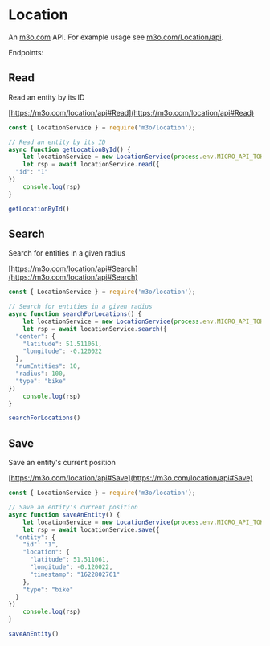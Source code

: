 # Location

An [m3o.com](https://m3o.com) API. For example usage see [m3o.com/Location/api](https://m3o.com/Location/api).

Endpoints:

## Read

Read an entity by its ID


[https://m3o.com/location/api#Read](https://m3o.com/location/api#Read)

```js
const { LocationService } = require('m3o/location');

// Read an entity by its ID
async function getLocationById() {
	let locationService = new LocationService(process.env.MICRO_API_TOKEN)
	let rsp = await locationService.read({
  "id": "1"
})
	console.log(rsp)
}

getLocationById()
```
## Search

Search for entities in a given radius


[https://m3o.com/location/api#Search](https://m3o.com/location/api#Search)

```js
const { LocationService } = require('m3o/location');

// Search for entities in a given radius
async function searchForLocations() {
	let locationService = new LocationService(process.env.MICRO_API_TOKEN)
	let rsp = await locationService.search({
  "center": {
    "latitude": 51.511061,
    "longitude": -0.120022
  },
  "numEntities": 10,
  "radius": 100,
  "type": "bike"
})
	console.log(rsp)
}

searchForLocations()
```
## Save

Save an entity's current position


[https://m3o.com/location/api#Save](https://m3o.com/location/api#Save)

```js
const { LocationService } = require('m3o/location');

// Save an entity's current position
async function saveAnEntity() {
	let locationService = new LocationService(process.env.MICRO_API_TOKEN)
	let rsp = await locationService.save({
  "entity": {
    "id": "1",
    "location": {
      "latitude": 51.511061,
      "longitude": -0.120022,
      "timestamp": "1622802761"
    },
    "type": "bike"
  }
})
	console.log(rsp)
}

saveAnEntity()
```
